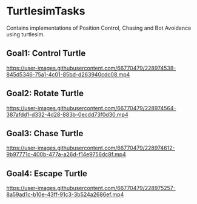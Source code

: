 # TurtlesimTasks
Contains implementations of Position Control, Chasing and Bot Avoidance using turtlesim.

## Goal1: Control Turtle
https://user-images.githubusercontent.com/66770479/228974538-845d5346-75a1-4c01-85bd-d263940cdc08.mp4

## Goal2: Rotate Turtle
https://user-images.githubusercontent.com/66770479/228974564-387afdd1-d332-4d28-883b-0ecdd73f0d30.mp4

## Goal3: Chase Turtle
https://user-images.githubusercontent.com/66770479/228974612-9b97771c-400b-477a-a26d-f14e9756dc8f.mp4

## Goal4: Escape Turtle
https://user-images.githubusercontent.com/66770479/228975257-8a59ad1c-b10e-43ff-91c3-3b524a2686ef.mp4
